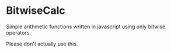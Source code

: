 BitwiseCalc
================

Simple arithmetic functions written in javascript using only bitwise operators.

Please don't actually use this.
